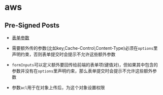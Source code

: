 # aws

## Pre-Signed Posts
* [表单参数](https://docs.aws.amazon.com/zh_cn/AmazonS3/latest/dev/HTTPPOSTForms.html)

* 需要额外传的参数(比如key,Cache-Control,Content-Type)必须在`options`里声明约束，否则表单提交时会提示不允许这些额外参数
* `formInputs`可以定义额外要回传给前端的表单项(键值对)，但如果其中包含的参数并没有在`options`里声明约束，那么表单提交时会提示不允许这些额外参数

* 参数`acl`用于在对象上传后，为这个对象设置权限
